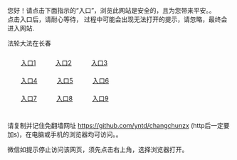 您好！请点击下面指示的“入口”，浏览此网站是安全的，且为您带来平安。。 <br/>
点击入口后，请耐心等待， 过程中可能会出现无法打开的提示，请忽略，最终会进入网站. </br>

法轮大法在长春<br/>
<div style="padding:10px"><a style="margin:20px" target="_blank" href="https://d2phifpru2iqe9.cloudfront.net/2Qpsp?rcyvq" id="ccLink1" rel="nofollow">入口1</a> <a target="_blank" style="margin:20px" href="https://d2xjq2q1darh02.cloudfront.net/2Qpsp?uqoumpb" id="ccLink2" rel="nofollow">入口2</a> <a style="margin:20px" target="_blank" href="https://d1o96qhqr6xwf8.cloudfront.net/2Qpsp?ylunsb" id="ccLink3" rel="nofollow">入口3</a></div>

<div style="padding:10px" ><a style="margin:20px" target="_blank" href="https://d2phifpru2iqe9.cloudfront.net/2Qpsp?rcyvq" id="ccLink4" rel="nofollow">入口4</a> <a style="margin:20px" href="https://d2xjq2q1darh02.cloudfront.net/2Qpsp?uqoumpb" target="_blank" id="ccLink5" rel="nofollow">入口5</a> <a style="margin:20px" href="https://d1o96qhqr6xwf8.cloudfront.net/2Qpsp?ylunsb" target="_blank" id="ccLink6" rel="nofollow">入口6</a></div>

<div style="padding:10px"><a style="margin:20px" target="_blank" href="https://d2phifpru2iqe9.cloudfront.net/2Qpsp?rcyvq" id="ccLink7" rel="nofollow">入口7</a> <a style="margin:20px" href="https://d2xjq2q1darh02.cloudfront.net/2Qpsp?uqoumpb" target="_blank" id="ccLink8" rel="nofollow">入口8</a> <a style="margin:20px" target="_blank" href="https://d1o96qhqr6xwf8.cloudfront.net/2Qpsp?ylunsb" id="ccLink9" rel="nofollow">入口9</a></div>

<br/>



请复制并记住免翻墙网址 https://github.com/yntd/changchunzx (http后一定要加s)，在电脑或手机的浏览器均可访问。。<br/>

微信如提示停止访问该网页，须先点击右上角，选择浏览器打开。
